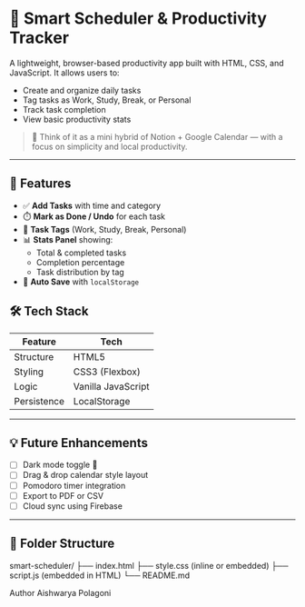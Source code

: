 # 🧠 Smart Scheduler & Productivity Tracker

A lightweight, browser-based productivity app built with HTML, CSS, and JavaScript. It allows users to:

- Create and organize daily tasks
- Tag tasks as Work, Study, Break, or Personal
- Track task completion
- View basic productivity stats

> 📅 Think of it as a mini hybrid of Notion + Google Calendar — with a focus on simplicity and local productivity.

---

## 🚀 Features

- ✅ **Add Tasks** with time and category
- ⏱️ **Mark as Done / Undo** for each task
- 🔖 **Task Tags** (Work, Study, Break, Personal)
- 📊 **Stats Panel** showing:
  - Total & completed tasks
  - Completion percentage
  - Task distribution by tag
- 💾 **Auto Save** with `localStorage`


## 🛠️ Tech Stack

| Feature       | Tech            |
|---------------|-----------------|
| Structure     | HTML5           |
| Styling       | CSS3 (Flexbox)  |
| Logic         | Vanilla JavaScript |
| Persistence   | LocalStorage    |

---

## 💡 Future Enhancements

- [ ] Dark mode toggle 🌙
- [ ] Drag & drop calendar style layout
- [ ] Pomodoro timer integration
- [ ] Export to PDF or CSV
- [ ] Cloud sync using Firebase

---

## 📂 Folder Structure
smart-scheduler/
├── index.html
├── style.css (inline or embedded)
├── script.js (embedded in HTML)
└── README.md

Author
Aishwarya Polagoni




